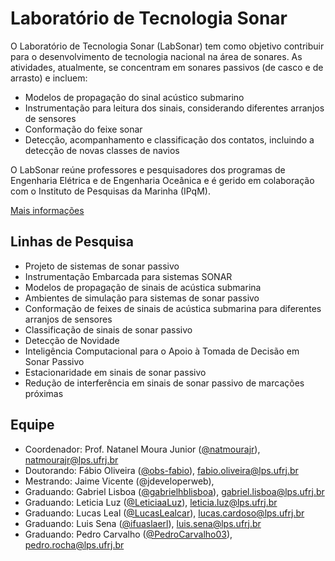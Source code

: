 # Laboratório de Tecnologia Sonar

O Laboratório de Tecnologia Sonar (LabSonar) tem como objetivo contribuir para o desenvolvimento de tecnologia nacional na área de sonares. As atividades, atualmente, se concentram em sonares passivos (de casco e de arrasto) e incluem:

- Modelos de propagação do sinal acústico submarino
- Instrumentação para leitura dos sinais, considerando diferentes arranjos de sensores
- Conformação do feixe sonar
- Detecção, acompanhamento e classificação dos contatos, incluindo a detecção de novas classes de navios

O LabSonar reúne professores e pesquisadores dos programas de Engenharia Elétrica e de Engenharia Oceânica e é gerido em colaboração com o Instituto de Pesquisas da Marinha (IPqM).

[Mais informações](http://www.pee.ufrj.br/index.php/pt/o-programa-2/laboratorios/549-laboratorio-de-tecnologia-sonar-labsonar)

## Linhas de Pesquisa

- Projeto de sistemas de sonar passivo
- Instrumentação Embarcada para sistemas SONAR
- Modelos de propagação de sinais de acústica submarina
- Ambientes de simulação para sistemas de sonar passivo
- Conformação de feixes de sinais de acústica submarina para diferentes arranjos de sensores
- Classificação de sinais de sonar passivo
- Detecção de Novidade
- Inteligência Computacional para o Apoio à Tomada de Decisão em Sonar Passivo
- Estacionaridade em sinais de sonar passivo
- Redução de interferência em sinais de sonar passivo de marcações próximas


## Equipe

- Coordenador: Prof. Natanel Moura Junior ([@natmourajr](https://github.com/natmourajr)), natmourajr@lps.ufrj.br
- Doutorando: Fábio Oliveira ([@obs-fabio](https://github.com/obs-fabio)), fabio.oliveira@lps.ufrj.br
- Mestrando: Jaime Vicente (@jdeveloperweb), 
- Graduando: Gabriel Lisboa ([@gabrielhblisboa](https://github.com/gabrielhblisboa)), gabriel.lisboa@lps.ufrj.br
- Graduando: Leticia Luz ([@LeticiaaLuz](https://github.com/LeticiaaLuz)), leticia.luz@lps.ufrj.br
- Graduando: Lucas Leal ([@LucasLealcar](https://github.com/LucasLealcar)), lucas.cardoso@lps.ufrj.br
- Graduando: Luis Sena ([@ifuaslaerl](https://github.com/ifuaslaerl)), luis.sena@lps.ufrj.br
- Graduando: Pedro Carvalho ([@PedroCarvalho03](https://github.com/PedroCarvalho03)), pedro.rocha@lps.ufrj.br
